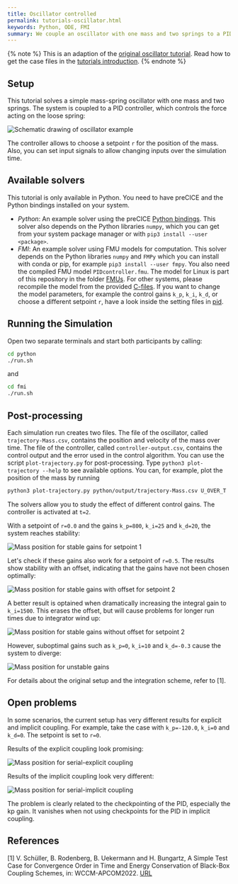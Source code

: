 ```yaml
---
title: Oscillator controlled
permalink: tutorials-oscillator.html
keywords: Python, ODE, FMI
summary: We couple an oscillator with one mass and two springs to a PID controller.
---
```


{% note %}
This is an adaption of the [original oscillator tutorial](https://github.com/precice/tutorials/tree/master/oscillator). Read how to get the case files in the [tutorials introduction](https://www.precice.org/tutorials.html).
{% endnote %}

## Setup

This tutorial solves a simple mass-spring oscillator with one mass and two springs. The system is coupled to a PID controller, which controls the force acting on the loose spring:

![Schematic drawing of oscillator example](images/tutorials-oscillator-schematic-drawing.png)

The controller allows to choose a setpoint `r` for the position of the mass. Also, you can set input signals to allow changing inputs over the simulation time.

## Available solvers

This tutorial is only available in Python. You need to have preCICE and the Python bindings installed on your system.

- *Python*: An example solver using the preCICE [Python bindings](https://www.precice.org/installation-bindings-python.html). This solver also depends on the Python libraries `numpy`, which you can get from your system package manager or with `pip3 install --user <package>`.
- *FMI*: An example solver using FMU models for computation. This solver depends on the Python libraries `numpy` and `FMPy` which you can install with conda or pip, for example `pip3 install --user fmpy`. You also need the compiled FMU model `PIDcontroller.fmu`. The model for Linux is part of this repository in the folder [FMUs](../../FMUs). For other systems, please recompile the model from the provided [C-files](../../FMUs/cmake). If you want to change the model parameters, for example the control gains `k_p`, `k_i`, `k_d`, or choose a different setpoint `r`, have a look inside the setting files in [pid](fmi/pid).

## Running the Simulation

Open two separate terminals and start both participants by calling:

```bash
cd python
./run.sh
```

and

```bash
cd fmi
./run.sh
```

## Post-processing

Each simulation run creates two files. The file of the oscillator, called `trajectory-Mass.csv`, contains the position and velocity of the mass over time. The file of the controller, called `controller-output.csv`, contains the control output and the error used in the control algorithm. You can use the script `plot-trajectory.py` for post-processing. Type `python3 plot-trajectory --help` to see available options. You can, for example, plot the position of the mass by running

```bash
python3 plot-trajectory.py python/output/trajectory-Mass.csv U_OVER_T
```

The solvers allow you to study the effect of different control gains. The controller is activated at `t=2`.

With a setpoint of `r=0.0` and the gains `k_p=800`, `k_i=25` and `k_d=20`, the system reaches stability:

![Mass position for stable gains for setpoint 1](images/tutorials-oscillator-trajectory-control-stable-1.png)

Let's check if these gains also work for a setpoint of `r=0.5`. The results show stability with an offset, indicating that the gains have not been chosen optimally:

![Mass position for stable gains with offset for setpoint 2](images/tutorials-oscillator-trajectory-control-stable-2.png)

A better result is optained when dramatically increasing the integral gain to `k_i=1500`. This erases the offset, but will cause problems for longer run times due to integrator wind up:

![Mass position for stable gains without offset for setpoint 2](images/tutorials-oscillator-trajectory-control-stable-3.png)

However, suboptimal gains such as `k_p=0`, `k_i=10` and `k_d=-0.3` cause the system to diverge:

![Mass position for unstable gains](images/tutorials-oscillator-trajectory-control-unstable.png)


For details about the original setup and the integration scheme, refer to [1].

## Open problems

In some scenarios, the current setup has very different results for explicit and implicit coupling. For example, take the case with `k_p=-120.0`, `k_i=0` and `k_d=0`. The setpoint is set to `r=0`.

Results of the explicit coupling look promising:

![Mass position for serial-explicit coupling](images/tutorials-oscillator-trajectory-control-explicit.png)

Results of the implicit coupling look very different:

![Mass position for serial-implicit coupling](images/tutorials-oscillator-trajectory-control-implicit.png)

The problem is clearly related to the checkpointing of the PID, especially the kp gain. It vanishes when not using checkpoints for the PID in implicit coupling.

## References

[1] V. Schüller, B. Rodenberg, B. Uekermann and H. Bungartz, A Simple Test Case for Convergence Order in Time and Energy Conservation of Black-Box Coupling Schemes, in: WCCM-APCOM2022. [URL](https://www.scipedia.com/public/Rodenberg_2022a)

